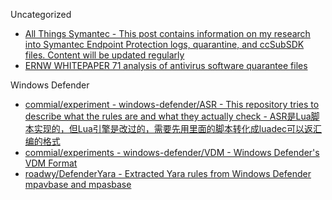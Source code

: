 Uncategorized

* [All Things Symantec - This post contains information on my research into Symantec Endpoint Protection logs, quarantine, and ccSubSDK files. Content will be updated regularly](https://malwaremaloney.blogspot.com/p/all-things-symantec.html)
* [ERNW WHITEPAPER 71 analysis of antivirus software quarantee files](https://static.ernw.de/whitepaper/ERNW-Whitepaper-71_AV_Quarantine_signed.pdf)

Windows Defender

* [commial/experiment - windows-defender/ASR - This repository tries to describe what the rules are and what they actually check - ASR是Lua脚本实现的，但Lua引擎是改过的，需要先用里面的脚本转化成luadec可以返汇编的格式](https://github.com/commial/experiments/tree/master/windows-defender/ASR)
* [commial/experiments - windows-defender/VDM - Windows Defender's VDM Format](https://github.com/commial/experiments/tree/master/windows-defender/VDM)
* [roadwy/DefenderYara - Extracted Yara rules from Windows Defender mpavbase and mpasbase](https://github.com/roadwy/DefenderYara)